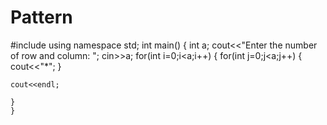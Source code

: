 # Pattern












#include<iostream>
using namespace std;
int main()
{
    int a;
    cout<<"Enter the number of row and column: ";
    cin>>a;
    for(int i=0;i<a;i++)
    {
        for(int j=0;j<a;j++)
        {
            cout<<"*";
        }

    cout<<endl;

    }
    }
